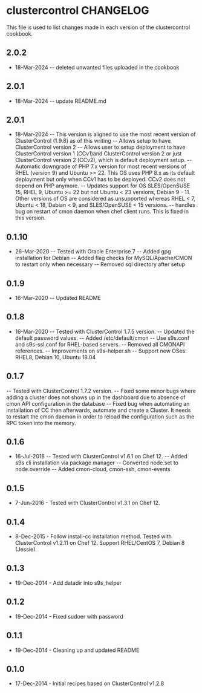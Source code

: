 clustercontrol CHANGELOG
========================

This file is used to list changes made in each version of the clustercontrol cookbook.

2.0.2
------
- 18-Mar-2024
-- deleted unwanted files uploaded in the cookbook

2.0.1
------
- 18-Mar-2024
-- update README.md

2.0.1
------
- 18-Mar-2024
-- This version is aligned to use the most recent version of ClusterControl (1.9.8) as of this writing
-- Allows setup to have ClusterControl version 2
-- Allows user to setup deployment to have ClusterControl version 1 (CCv1)and ClusterControl version 2 or just ClusterControl version 2 (CCv2), which is default deployment setup.
-- Automatic downgrade of PHP 7.x version for most recent versions of RHEL (version 9) and Ubuntu >= 22. This OS uses PHP 8.x as its default deployment but only when CCv1 has to be deployed. CCv2 does not depend on PHP anymore.
-- Updates support for OS SLES/OpenSUSE 15, RHEL 9, Ubuntu >= 22 but not Ubuntu < 23 versions, Debian 9 - 11. Other versions of OS are considered as unsupported whereas RHEL < 7, Ubuntu < 18, Debian < 9, and SLES/OpenSUSE < 15 versions.
-- handles bug on restart of cmon daemon when chef client runs. This is fixed in this version.


0.1.10
------
- 26-Mar-2020
-- Tested with Oracle Enterprise 7
-- Added gpg installation for Debian
-- Added flag checks for MySQL/Apache/CMON to restart only when necessary
-- Removed sql directory after setup

0.1.9
-----
- 16-Mar-2020
-- Updated README

0.1.8
-----
- 16-Mar-2020
-- Tested with ClusterControl 1.7.5 version.
-- Updated the default password values.
-- Added /etc/default/cmon
-- Use s9s.conf and s9s-ssl.conf for RHEL-based servers.
-- Removed all CMONAPI references.
-- Improvements on s9s-helper.sh
-- Support new OSes: RHEL8, Debian 10, Ubuntu 18.04

0.1.7
-----
-- Tested with ClusterControl 1.7.2 version.
-- Fixed some minor bugs where adding a cluster does not shows up in the dashboard due to absence of cmon API configuration in the database
-- Fixed bug when automating an installation of CC then afterwards, automate and create a Cluster. It needs to restart the cmon daemon in order to reload the configuration such as the RPC token into the memory.

0.1.6
----- 
- 16-Jul-2018
-- Tested with ClusterControl v1.6.1 on Chef 12.
-- Added s9s cli installation via package manager
-- Converted node.set to node.override
-- Added cmon-cloud, cmon-ssh, cmon-events

0.1.5
-----
- 7-Jun-2016 - Tested with ClusterControl v1.3.1 on Chef 12.

0.1.4
-----
- 8-Dec-2015 - Follow install-cc installation method. Tested with ClusterControl v1.2.11 on Chef 12. Support RHEL/CentOS 7, Debian 8 (Jessie).

0.1.3
-----
- 19-Dec-2014 - Add datadir into s9s_helper

0.1.2
-----
- 19-Dec-2014 - Fixed sudoer with password

0.1.1
-----
- 19-Dec-2014 - Cleaning up and updated README

0.1.0
-----
- 17-Dec-2014 - Initial recipes based on ClusterControl v1.2.8
